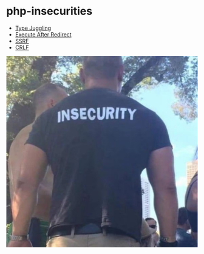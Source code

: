 # php-insecurities

- [Type Juggling](/folder/type_juggling/type_juggling.md)
- [Execute After Redirect](/folder/ear/ear.md)
- [SSRF](/folder/ssrf/ssrf.md)
- [CRLF](/folder/crlf/crlf.md)

![](insecurity.jpg)
